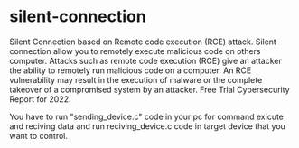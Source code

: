 # silent-connection
Silent Connection based on Remote code execution (RCE) attack. Silent connection allow you to remotely execute malicious code on others computer. Attacks such as remote code execution (RCE) give an attacker the ability to remotely run malicious code on a computer. An RCE vulnerability may result in the execution of malware or the complete takeover of a compromised system by an attacker. Free Trial Cybersecurity Report for 2022.


You have to run "sending_device.c" code in your pc for command exicute and reciving data and run reciving_device.c code in target device that you want to control.

